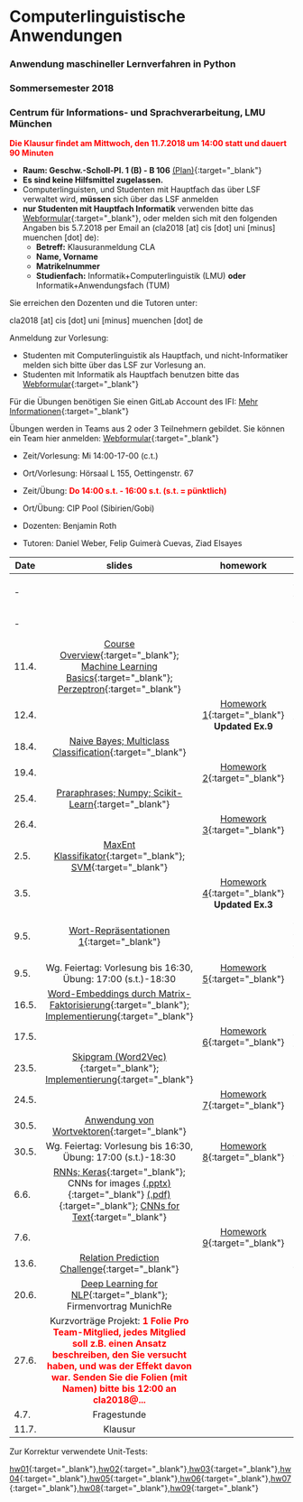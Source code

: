 # Computerlinguistische Anwendungen
### Anwendung maschineller Lernverfahren in Python
### Sommersemester 2018
### Centrum für Informations- und Sprachverarbeitung, LMU München

<span style="color:red">**Die Klausur findet am Mittwoch, den 11.7.2018 um 14:00 statt und dauert 90 Minuten**</span>
- **Raum: Geschw.-Scholl-Pl. 1 (B) - B 106** [(Plan)](https://www.uni-muenchen.de/raumfinder/index.html#/building/bw0000/map?room=001101204_){:target="_blank"}
- **Es sind keine Hilfsmittel zugelassen.**
- Computerlinguisten, und Studenten mit Hauptfach das über LSF verwaltet wird, **müssen** sich über das LSF anmelden
- **nur Studenten mit Hauptfach Informatik** verwenden bitte das [Webformular](https://goo.gl/forms/n1gRiUZbp8QgR1sO2){:target="_blank"}, oder melden sich mit den folgenden Angaben bis 5.7.2018 per Email an (cla2018 [at] cis [dot] uni [minus] muenchen [dot] de):
    - **Betreff:** Klausuranmeldung CLA
    - **Name, Vorname**
    - **Matrikelnummer**
    - **Studienfach:** Informatik+Computerlinguistik (LMU) **oder** Informatik+Anwendungsfach (TUM)




 
Sie erreichen den Dozenten und die Tutoren unter:

cla2018 [at] cis [dot] uni [minus] muenchen [dot] de

Anmeldung zur Vorlesung:
 - Studenten mit Computerlinguistik als Hauptfach, und nicht-Informatiker melden sich bitte über das LSF zur Vorlesung an.
 - Studenten mit Informatik als Hauptfach benutzen bitte das [Webformular](https://goo.gl/forms/xt5xpQzjRWZGKeU42){:target="_blank"}
 
 Für die Übungen benötigen Sie einen GitLab Account des IFI:  [Mehr Informationen](https://www.rz.ifi.lmu.de/infos/gitlab_de.html){:target="_blank"}

Übungen werden in Teams aus 2 oder 3 Teilnehmern gebildet. Sie können ein Team hier anmelden: [Webformular](https://goo.gl/forms/NqfDSS0jkEcgSQxJ3){:target="_blank"}

 - Zeit/Vorlesung: Mi 14:00-17-00 (c.t.)
 - Ort/Vorlesung: Hörsaal L 155, Oettingenstr. 67
 - Zeit/Übung: <span style="color:red">**Do 14:00 s.t. - 16:00 s.t. (s.t. = pünktlich)**</span>
 - Ort/Übung: CIP Pool (Sibirien/Gobi)

 - Dozenten: Benjamin Roth
 - Tutoren: Daniel Weber, Felip Guimerà Cuevas, Ziad Elsayes 




| Date | slides | homework | materials |
|-----------------------------|:--------------------------------:|:------:|:-------------------------------------------------------------------|
| - |  |  | [PyCharm Intro (optional, jedoch vorteilhaft zur Übungsbearbeitung)](pycharm.pdf){:target="_blank"} |
| - |  |  | [**Tips (Coding Basics)**](tipps.pdf){:target="_blank"} |
| 11.4. | [Course Overview](01_overview.pdf){:target="_blank"}; [Machine Learning Basics](01_machine_learning.pdf){:target="_blank"}; [Perzeptron](01_perceptron_short.pdf){:target="_blank"} |  | Literatur: Hal Daume [(pdf)](http://www.ciml.info/dl/v0_99/ciml-v0_99-ch04.pdf){:target="_blank"} |
| 12.4. |  | [Homework 1](hw01_perceptron.pdf){:target="_blank"} **Updated Ex.9**| [enron.tgz](http://www.cis.uni-muenchen.de/~beroth/cla/enron.tgz){:target="_blank"} |
| 18.4. | [Naive Bayes; Multiclass Classification](02_naive_bayes.pdf){:target="_blank"} |  | Literatur: Jurafsky&Martin [(pdf)](https://web.stanford.edu/%7Ejurafsky/slp3/6.pdf){:target="_blank"} |
| 19.4. |  | [Homework 2](hw02_naive_bayes.pdf){:target="_blank"} |  |
| 25.4. | [Praraphrases; Numpy; Scikit-Learn](paraphrases_scikit_numpy.pdf){:target="_blank"} |  |  |
| 26.4. |  | [Homework 3](hw03_paraphrases.pdf){:target="_blank"} | [paraphrases.tgz](http://www.cis.uni-muenchen.de/~beroth/cla/paraphrases.tgz){:target="_blank"} |
| 2.5. | [MaxEnt Klassifikator](scikit_classification.pdf){:target="_blank"}; [SVM](thang_vu_svm.pdf){:target="_blank"} |  |  |
| 3.5. |  | [Homework 4](hw04_sklearn_paraphrases.pdf){:target="_blank"} **Updated Ex.3**| |
| 9.5. | [Wort-Repräsentationen 1](wordspace.pdf){:target="_blank"} |  | [Wikipedia word space](http://www.cis.uni-muenchen.de/schuetze/intro/tmp/){:target="_blank"}; [Tensorflow Projector](http://projector.tensorflow.org/){:target="_blank"} |
| 9.5. | Wg. Feiertag: Vorlesung bis 16:30, Übung: 17:00 (s.t.)-18:30 | [Homework 5](cooccurrences.pdf){:target="_blank"} |  |
| 16.5. | [Word-Embeddings durch Matrix-Faktorisierung](embedmatrix.pdf){:target="_blank"}; [Implementierung](word_similarity.pdf){:target="_blank"} |  |  |
| 17.5. |  | [Homework 6](hw06_word_similarity.pdf){:target="_blank"} | [Solution Code Snippet](cooc_func.nopy){:target="_blank"} |
| 23.5. | [Skipgram (Word2Vec)](embedgd.pdf){:target="_blank"}; [Implementierung](word2vec.pdf){:target="_blank"} |  |  |
| 24.5. |  | [Homework 7](hw07_skipgram.pdf){:target="_blank"} |  |
| 30.5. | [Anwendung von Wortvektoren](word_vectors_applications.pdf){:target="_blank"} |  |  |
| 30.5. | Wg. Feiertag: Vorlesung bis 16:30, Übung: 17:00 (s.t.)-18:30 | [Homework 8](hw08_entity_types.pdf){:target="_blank"} | [entities_types.tgz](http://www.cis.uni-muenchen.de/~beroth/cla/entities_types.tgz){:target="_blank"} |
| 6.6. | [RNNs; Keras](neural_networks.pdf){:target="_blank"}; CNNs for images [(.pptx)](cnn.pptx){:target="_blank"} [(.pdf)](cnn.pdf){:target="_blank"}; [CNNs for Text](convolution_pooling.pdf){:target="_blank"} |  |  |
| 7.6. |  | [Homework 9](hw09_neural_networks.pdf){:target="_blank"} |  |
| 13.6. | [Relation Prediction Challenge](hw10_relation_prediction_challenge.pdf){:target="_blank"} |  | [relations.tgz](relations.tgz){:target="_blank"}  |
| 20.6. | [Deep Learning for NLP](dl4nlp_roth.pdf){:target="_blank"}; Firmenvortrag MunichRe |  |  |
| 27.6. | Kurzvorträge Projekt: <span style="color:red">**1 Folie Pro Team-Mitglied, jedes Mitglied soll z.B. einen Ansatz beschreiben, den Sie versucht haben, und was der Effekt davon war. Senden Sie die Folien (mit Namen) bitte bis 12:00 an cla2018@...**</span>|  |  |
| 4.7. | Fragestunde |  |  |
| 11.7. | Klausur |  |  |



Zur Korrektur verwendete Unit-Tests:

[hw01](hw01_perceptron.tar.gz){:target="_blank"},[hw02](hw02_naive_bayes_solution.7z){:target="_blank"},[hw03](hw03_paraphrases.7z){:target="_blank"},[hw04](hw04_sklearn_paraphrases.7z){:target="_blank"},[hw05](hw05_cooccurrence.7z){:target="_blank"},[hw06](hw06_word_similarity.7z){:target="_blank"},[hw07](hw07_skipgram_solution.7z){:target="_blank"},[hw08](hw08_entity_types.7z){:target="_blank"},[hw09](hw09_neural_networks.7z){:target="_blank"}

